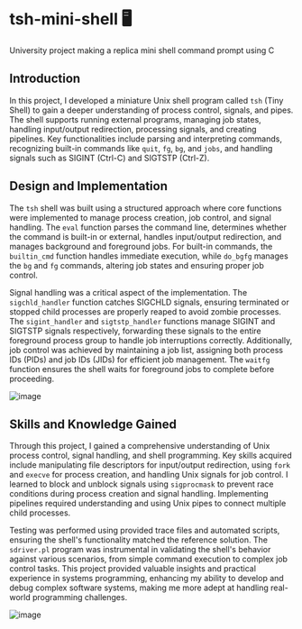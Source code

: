 # tsh-mini-shell 🖥️
 University project making a replica mini shell command prompt using C

## Introduction
In this project, I developed a miniature Unix shell program called `tsh` (Tiny Shell) to gain a deeper understanding of process control, signals, and pipes. The shell supports running external programs, managing job states, handling input/output redirection, processing signals, and creating pipelines. Key functionalities include parsing and interpreting commands, recognizing built-in commands like `quit`, `fg`, `bg`, and `jobs`, and handling signals such as SIGINT (Ctrl-C) and SIGTSTP (Ctrl-Z).

## Design and Implementation
The `tsh` shell was built using a structured approach where core functions were implemented to manage process creation, job control, and signal handling. The `eval` function parses the command line, determines whether the command is built-in or external, handles input/output redirection, and manages background and foreground jobs. For built-in commands, the `builtin_cmd` function handles immediate execution, while `do_bgfg` manages the `bg` and `fg` commands, altering job states and ensuring proper job control.

Signal handling was a critical aspect of the implementation. The `sigchld_handler` function catches SIGCHLD signals, ensuring terminated or stopped child processes are properly reaped to avoid zombie processes. The `sigint_handler` and `sigtstp_handler` functions manage SIGINT and SIGTSTP signals respectively, forwarding these signals to the entire foreground process group to handle job interruptions correctly. Additionally, job control was achieved by maintaining a job list, assigning both process IDs (PIDs) and job IDs (JIDs) for efficient job management. The `waitfg` function ensures the shell waits for foreground jobs to complete before proceeding.

![image](https://github.com/user-attachments/assets/b6acbd13-a217-46d6-bc10-205f695bab41)

## Skills and Knowledge Gained
Through this project, I gained a comprehensive understanding of Unix process control, signal handling, and shell programming. Key skills acquired include manipulating file descriptors for input/output redirection, using `fork` and `execve` for process creation, and handling Unix signals for job control. I learned to block and unblock signals using `sigprocmask` to prevent race conditions during process creation and signal handling. Implementing pipelines required understanding and using Unix pipes to connect multiple child processes.

Testing was performed using provided trace files and automated scripts, ensuring the shell's functionality matched the reference solution. The `sdriver.pl` program was instrumental in validating the shell's behavior against various scenarios, from simple command execution to complex job control tasks. This project provided valuable insights and practical experience in systems programming, enhancing my ability to develop and debug complex software systems, making me more adept at handling real-world programming challenges.

![image](https://github.com/user-attachments/assets/15a304de-b18f-49fc-9c7f-e1a786ba86ac)
